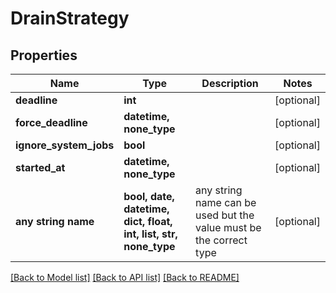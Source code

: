 # DrainStrategy


## Properties
Name | Type | Description | Notes
------------ | ------------- | ------------- | -------------
**deadline** | **int** |  | [optional] 
**force_deadline** | **datetime, none_type** |  | [optional] 
**ignore_system_jobs** | **bool** |  | [optional] 
**started_at** | **datetime, none_type** |  | [optional] 
**any string name** | **bool, date, datetime, dict, float, int, list, str, none_type** | any string name can be used but the value must be the correct type | [optional]

[[Back to Model list]](../README.md#documentation-for-models) [[Back to API list]](../README.md#documentation-for-api-endpoints) [[Back to README]](../README.md)


